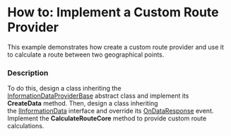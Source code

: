 # How to: Implement a Custom Route Provider


This example demonstrates how create a custom route provider and use it to calculate a route between two geographical points.


<h3>Description</h3>

To do this, design a class inheriting the&nbsp; <a href="https://documentation.devexpress.com/#WPF/clsDevExpressXpfMapInformationDataProviderBasetopic">InformationDataProviderBase</a>&nbsp;abstract class and implement its <strong>CreateData</strong>&nbsp;method. Then, design a class inheriting the&nbsp;<a href="https://documentation.devexpress.com/#wpf/clsDevExpressXpfMapIInformationDatatopic">IInformationData</a>&nbsp;interface and&nbsp;override&nbsp;its&nbsp;<a href="https://documentation.devexpress.com/#wpf/DevExpressXpfMapIInformationData_OnDataResponsetopic">OnDataResponse</a>&nbsp;event. Implement the <strong>CalculateRouteCore</strong> method to provide custom route calculations.

<br/>


